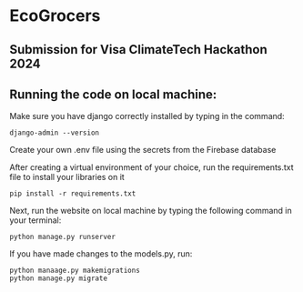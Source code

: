 # EcoGrocers

## Submission for Visa ClimateTech Hackathon 2024


Running the code on local machine:
--------

Make sure you have django correctly installed by typing in the command:

```
django-admin --version
```

Create your own .env file using the secrets from the Firebase database

After creating a virtual environment of your choice, run the requirements.txt file to install your libraries on it
```
pip install -r requirements.txt
```

Next, run the website on local machine by typing the following command in your terminal:

```
python manage.py runserver
```

If you have made changes to the models.py, run:
```
python manaage.py makemigrations
python manage.py migrate
```

